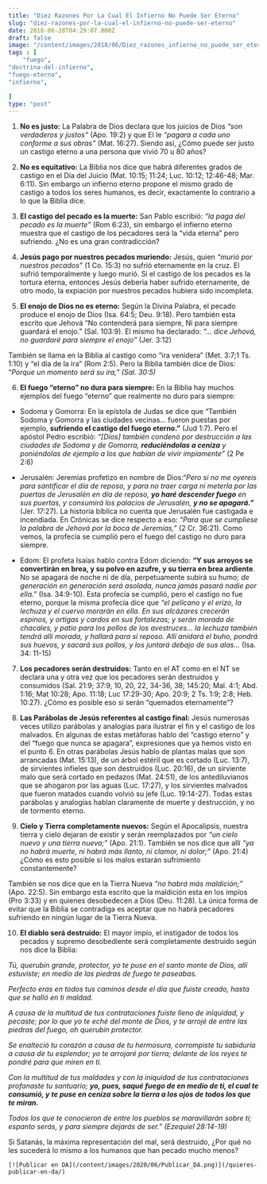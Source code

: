 ```yaml
---
title: "Diez Razones Por La Cual El Infierno No Puede Ser Eterno"
slug: "diez-razones-por-la-cual-el-infierno-no-puede-ser-eterno"
date: 2018-06-28T04:29:07.000Z
draft: false
image: "/content/images/2018/06/Diez_razones_infierno_no_puede_ser_eterno-1.png"
tags : [
    "fuego",
"doctrina-del-infierno",
"fuego-eterno",
"infierno",

]
type: "post"
---
```


   1. **No es justo:** La Palabra de Dios declara que los juicios de Dios *“son verdaderos y justos”* (Apo. 19:2) y que El le *“pagara a cada uno conforme a sus obras”* (Mat. 16:27). Siendo así, ¿Cómo puede ser justo un castigo eterno a una persona que vivió 70 u 80 años?

 2. **No es equitativo:** La Biblia nos dice que habrá diferentes grados de castigo en el Día del Juicio (Mat. 10:15; 11:24; Luc. 10:12; 12:46-48; Mar. 6:11). Sin embargo un infierno eterno propone el mismo grado de castigo a todos los seres humanos, es decir, exactamente lo contrario a lo que la Biblia dice.

 3. **El castigo del pecado es la muerte:** San Pablo escribió: *“la paga del pecado es la muerte”* (Rom 6:23), sin embargo el infierno eterno muestra que el castigo de los pecadores será la “vida eterna” pero sufriendo. ¿No es una gran contradicción?

 4. **Jesús pago por nuestros pecados muriendo:** Jesús, quien *“murió por nuestros pecados”* (1 Co. 15:3) no sufrió eternamente en la cruz. El sufrió temporalmente y luego murió. Si el castigo de los pecados es la tortura eterna, entonces Jesús debería haber sufrido eternamente, de otro modo, la expiación por nuestros pecados hubiera sido incompleta.

 5. **El enojo de Dios no es eterno:** Según la Divina Palabra, el pecado produce el enojo de Dios (Isa. 64:5; Deu. 9:18). Pero también esta escrito que Jehová “No contenderá para siempre, Ni para siempre guardará el enojo.” (Sal. 103:9). El mismo ha declarado: *“… dice Jehová, no guardaré para siempre el enojo”* (Jer. 3:12)

 También se llama en la Biblia al castigo como “ira venidera” (Met. 3:7;1 Ts. 1:10) y “el día de la ira” (Rom 2:5). Pero la Biblia también dice de Dios: “*Porque un momento será su ira,” (Sal. 30:5)*

 6. **El fuego “eterno” no dura para siempre:** En la Biblia hay muchos ejemplos del fuego “eterno” que realmente no duro para siempre:

 
 *  Sodoma y Gomorra: En la epístola de Judas se dice que “También Sodoma y Gomorra y las ciudades vecinas… fueron puestas por ejemplo, **sufriendo el castigo del fuego eterno.”** (Jud 1:7). Pero el apóstol Pedro escribió: *“[Dios] también condenó por destrucción a las ciudades de Sodoma y de Gomorra, **reduciéndolas a ceniza** y poniéndolas de ejemplo a los que habían de vivir impíamente”* (2 Pe 2:6)

 
 *  Jerusalén: Jeremías profetizo en nombre de Dios:“*Pero si no me oyereis para santificar el día de reposo, y para no traer carga ni meterla por las puertas de Jerusalén en día de reposo, **yo haré descender fuego** en sus puertas, y consumirá los palacios de Jerusalén, **y no se apagará.”*** (Jer. 17:27). La historia bíblica no cuenta que Jerusalén fue castigada e incendiada. En Crónicas se dice respecto a eso: *“Para que se cumpliese la palabra de Jehová por la boca de Jeremías,”* (2 Cr. 36:21). Como vemos, la profecía se cumplió pero el fuego del castigo no duro para siempre.

 
 *  Edom: El profeta Isaías hablo contra Edom diciendo: **“Y sus arroyos se convertirán en brea, y su polvo en azufre, y su tierra en brea ardiente**. No se apagará de noche ni de día, perpetuamente subirá su humo; *de generación en generación será asolada, nunca jamás pasará nadie por ella.”* (Isa. 34:9-10). Esta profecía se cumplió, pero el castigo no fue eterno, porque la misma profecía dice que *“el pelícano y el erizo, la lechuza y el cuervo morarán en ella. En sus alcázares crecerán espinos, y ortigas y cardos en sus fortalezas; y serán morada de chacales, y patio para los pollos de los avestruces… la lechuza también tendrá allí morada, y hallará para sí reposo. Allí anidará el buho, pondrá sus huevos, y sacará sus pollos, y los juntará debajo de sus alas…* (Isa. 34: 11-15)

 
 
 7. **Los pecadores serán destruidos:** Tanto en el AT como en el NT se declara una y otra vez que los pecadores serán destruidos y consumidos (Sal. 21:9; 37:9, 10, 20, 22, 34-36, 38; 145:20; Mal. 4:1; Abd. 1:16; Mat 10:28; Apo. 11:18; Luc 17:29-30; Apo. 20:9; 2 Ts. 1:9; 2:8; Heb. 10:27). ¿Cómo es posible eso si serán “quemados eternamente”?

 8. **Las Parábolas de Jesús referentes al castigo final:** Jesús numerosas veces utilizo parábolas y analogías para ilustrar el fin y el castigo de los malvados. En algunas de estas metáforas hablo del “castigo eterno” y del “fuego que nunca se apagara”, expresiones que ya hemos visto en el punto 6. En otras parábolas Jesús hablo de plantas malas que son arrancadas (Mat. 15:13), de un árbol estéril que es cortado (Luc. 13:7), de sirvientes infieles que son destruidos (Luc. 20:16), de un sirviente malo que será cortado en pedazos (Mat. 24:51), de los antediluvianos que se ahogaron por las aguas (Luc. 17:27), y los sirvientes malvados que fueron matados cuando volvió su jefe (Luc. 19:14-27). Todas estas parábolas y analogías hablan claramente de muerte y destrucción, y no de tormento eterno.

 9. **Cielo y Tierra completamente nuevos:** Según el Apocalipsis, nuestra tierra y cielo dejaran de existir y serán reemplazados por *“un cielo nuevo y una tierra nueva;”* (Apo. 21:1). También se nos dice que allí *“ya no habrá muerte, ni habrá más llanto, ni clamor, ni dolor;”* (Apo. 21:4) ¿Cómo es esto posible si los malos estarán sufrimiento constantemente?

 También se nos dice que en la Tierra Nueva *“no habrá más maldición;”* (Apo. 22:5). Sin embargo esta escrito que la maldición esta en los impíos (Pro 3:33) y en quienes desobedecen a Dios (Deu. 11:28). La única forma de evitar que la Biblia se contradiga es aceptar que no habrá pecadores sufriendo en ningún lugar de la Tierra Nueva.

 10. **El diablo será destruido:** El mayor impío, el instigador de todos los pecados y supremo desobediente será completamente destruido según nos dice la Biblia:

 *Tú, querubín grande, protector, yo te puse en el santo monte de Dios, allí estuviste; en medio de las piedras de fuego te paseabas.*

 *Perfecto eras en todos tus caminos desde el día que fuiste creado, hasta que se halló en ti maldad.*

 *A causa de la multitud de tus contrataciones fuiste lleno de iniquidad, y pecaste; por lo que yo te eché del monte de Dios, y te arrojé de entre las piedras del fuego, oh querubín protector.*

 *Se enalteció tu corazón a causa de tu hermosura, corrompiste tu sabiduría a causa de tu esplendor; yo te arrojaré por tierra; delante de los reyes te pondré para que miren en ti.*

 *Con la multitud de tus maldades y con la iniquidad de tus contrataciones profanaste tu santuario; **yo, pues, saqué fuego de en medio de ti, el cual te consumió, y te puse en ceniza sobre la tierra a los ojos de todos los que te miran.***

 *Todos los que te conocieron de entre los pueblos se maravillarán sobre ti; espanto serás, y para siempre dejarás de ser.” (Ezequiel 28:14-19)*

 Si Satanás, la máxima representación del mal, será destruido, ¿Por qué no les sucederá lo mismo a los humanos que han pecado mucho menos?

    [![Publicar en DA](/content/images/2020/06/Publicar_DA.png)](/quieres-publicar-en-da/) 
